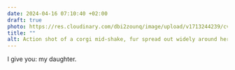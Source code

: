 ```yaml
---
date: 2024-04-16 07:10:40 +02:00
draft: true
photo: https://res.cloudinary.com/dbi2zounq/image/upload/v1713244239/cvpwywtsnpiouuyvqxae.jpg
title: ""
alt: Action shot of a corgi mid-shake, fur spread out widely around her body, and a face that looks like it's caught in a hurricane. 
---
```

I give you: my daughter. 
